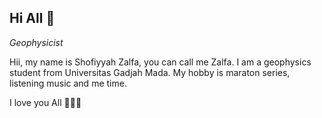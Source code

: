 ## Hi All 👋
*Geophysicist*

Hii, my name is Shofiyyah Zalfa, you can call me Zalfa. I am a geophysics student from Universitas Gadjah Mada. 
My hobby is maraton series, listening music and me time. 

I love you All :brown_heart::brown_heart::brown_heart:	
<!--
**szalfa/szalfa** is a ✨ _special_ ✨ repository because its `README.md` (this file) appears on your GitHub profile.

Here are some ideas to get you started:

- 🔭 I’m currently working on ...
- 🌱 I’m currently learning ...
- 👯 I’m looking to collaborate on ...
- 🤔 I’m looking for help with ...
- 💬 Ask me about ...
- 📫 How to reach me: ...
- 😄 Pronouns: ...
- ⚡ Fun fact: ...
-->
